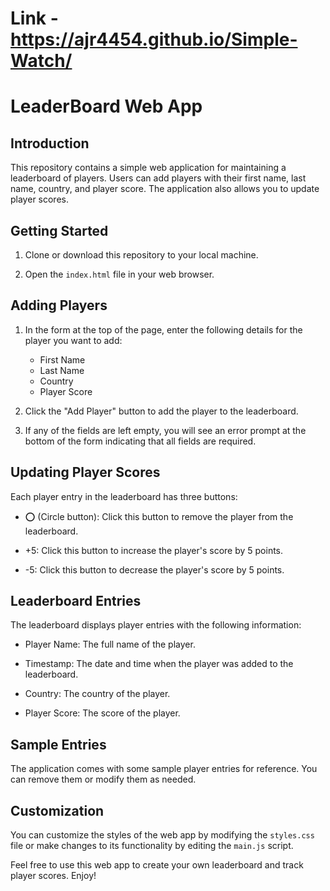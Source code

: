 # Link - https://ajr4454.github.io/Simple-Watch/
# LeaderBoard Web App
## Introduction

This repository contains a simple web application for maintaining a leaderboard of players. Users can add players with their first name, last name, country, and player score. The application also allows you to update player scores. 

## Getting Started

1. Clone or download this repository to your local machine.

2. Open the `index.html` file in your web browser.

## Adding Players

1. In the form at the top of the page, enter the following details for the player you want to add:
   - First Name
   - Last Name
   - Country
   - Player Score

2. Click the "Add Player" button to add the player to the leaderboard.

3. If any of the fields are left empty, you will see an error prompt at the bottom of the form indicating that all fields are required.

## Updating Player Scores

Each player entry in the leaderboard has three buttons:

- ⭕ (Circle button): Click this button to remove the player from the leaderboard.

- +5: Click this button to increase the player's score by 5 points.

- -5: Click this button to decrease the player's score by 5 points.

## Leaderboard Entries

The leaderboard displays player entries with the following information:

- Player Name: The full name of the player.

- Timestamp: The date and time when the player was added to the leaderboard.

- Country: The country of the player.

- Player Score: The score of the player.

## Sample Entries

The application comes with some sample player entries for reference. You can remove them or modify them as needed.

## Customization

You can customize the styles of the web app by modifying the `styles.css` file or make changes to its functionality by editing the `main.js` script.

Feel free to use this web app to create your own leaderboard and track player scores. Enjoy!
